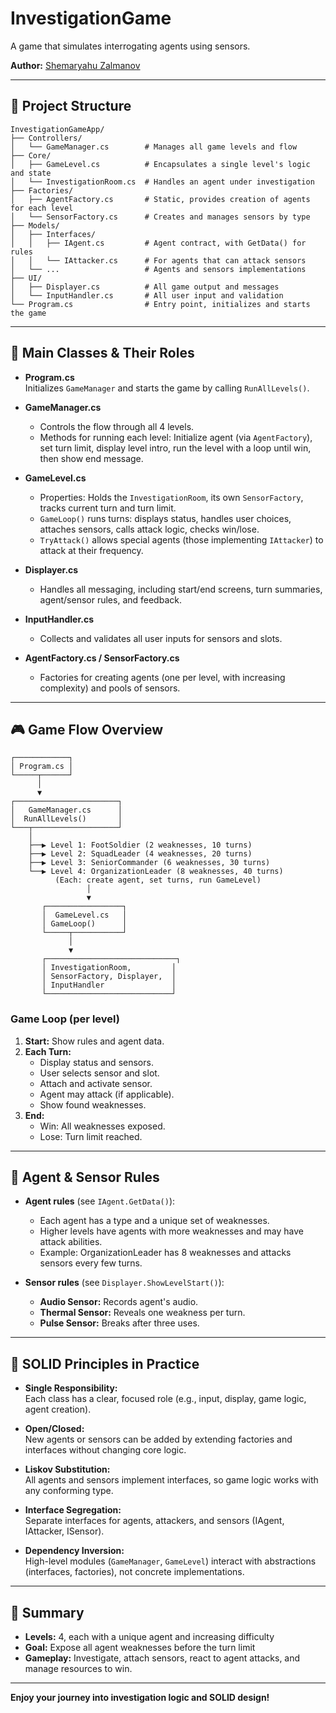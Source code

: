 ﻿# InvestigationGame

A game that simulates interrogating agents using sensors.

**Author:** [Shemaryahu Zalmanov](https://github.com/shemaryahuz)

---

## 📁 Project Structure

```
InvestigationGameApp/
├── Controllers/
│   └── GameManager.cs        # Manages all game levels and flow
├── Core/
│   ├── GameLevel.cs          # Encapsulates a single level's logic and state
│   └── InvestigationRoom.cs  # Handles an agent under investigation
├── Factories/
│   ├── AgentFactory.cs       # Static, provides creation of agents for each level
│   └── SensorFactory.cs      # Creates and manages sensors by type
├── Models/
│   ├── Interfaces/
│   │   ├── IAgent.cs         # Agent contract, with GetData() for rules
│   │   └── IAttacker.cs      # For agents that can attack sensors
│   └── ...                   # Agents and sensors implementations
├── UI/
│   ├── Displayer.cs          # All game output and messages
│   └── InputHandler.cs       # All user input and validation
└── Program.cs                # Entry point, initializes and starts the game
```

---

## 🧩 Main Classes & Their Roles

- **Program.cs**  
  Initializes `GameManager` and starts the game by calling `RunAllLevels()`.

- **GameManager.cs**  
  - Controls the flow through all 4 levels.
  - Methods for running each level: Initialize agent (via `AgentFactory`), set turn limit, display level intro, run the level with a loop until win, then show end message.

- **GameLevel.cs**  
  - Properties: Holds the `InvestigationRoom`, its own `SensorFactory`, tracks current turn and turn limit.
  - `GameLoop()` runs turns: displays status, handles user choices, attaches sensors, calls attack logic, checks win/lose.
  - `TryAttack()` allows special agents (those implementing `IAttacker`) to attack at their frequency.

- **Displayer.cs**  
  - Handles all messaging, including start/end screens, turn summaries, agent/sensor rules, and feedback.

- **InputHandler.cs**  
  - Collects and validates all user inputs for sensors and slots.

- **AgentFactory.cs / SensorFactory.cs**  
  - Factories for creating agents (one per level, with increasing complexity) and pools of sensors.

---

## 🎮 Game Flow Overview

```plaintext
┌────────────┐
│ Program.cs │
└─────┬──────┘
      │
      ▼
┌───────────────────────┐
│   GameManager.cs      │
│  RunAllLevels()       │
└───┬───────────────────┘
    │
    ├──▶ Level 1: FootSoldier (2 weaknesses, 10 turns)
    ├──▶ Level 2: SquadLeader (4 weaknesses, 20 turns)
    ├──▶ Level 3: SeniorCommander (6 weaknesses, 30 turns)
    └──▶ Level 4: OrganizationLeader (8 weaknesses, 40 turns)
          (Each: create agent, set turns, run GameLevel)
                 │
                 ▼
       ┌─────────────────┐
       │  GameLevel.cs   │
       │ GameLoop()      │
       └─────┬───────────┘
             │
             ▼
       ┌─────────────────────────────┐
       │ InvestigationRoom,         │
       │ SensorFactory, Displayer,  │
       │ InputHandler               │
       └────────────────────────────┘
```

### Game Loop (per level)
1. **Start:** Show rules and agent data.
2. **Each Turn:**
   - Display status and sensors.
   - User selects sensor and slot.
   - Attach and activate sensor.
   - Agent may attack (if applicable).
   - Show found weaknesses.
3. **End:**
   - Win: All weaknesses exposed.
   - Lose: Turn limit reached.

---

## 🤖 Agent & Sensor Rules

- **Agent rules** (see `IAgent.GetData()`):
  - Each agent has a type and a unique set of weaknesses.
  - Higher levels have agents with more weaknesses and may have attack abilities.
  - Example: OrganizationLeader has 8 weaknesses and attacks sensors every few turns.

- **Sensor rules** (see `Displayer.ShowLevelStart()`):
  - **Audio Sensor:** Records agent's audio.
  - **Thermal Sensor:** Reveals one weakness per turn.
  - **Pulse Sensor:** Breaks after three uses.

---

## 🌟 SOLID Principles in Practice

- **Single Responsibility:**  
  Each class has a clear, focused role (e.g., input, display, game logic, agent creation).

- **Open/Closed:**  
  New agents or sensors can be added by extending factories and interfaces without changing core logic.

- **Liskov Substitution:**  
  All agents and sensors implement interfaces, so game logic works with any conforming type.

- **Interface Segregation:**  
  Separate interfaces for agents, attackers, and sensors (IAgent, IAttacker, ISensor).

- **Dependency Inversion:**  
  High-level modules (`GameManager`, `GameLevel`) interact with abstractions (interfaces, factories), not concrete implementations.

---

## 📝 Summary

- **Levels:** 4, each with a unique agent and increasing difficulty
- **Goal:** Expose all agent weaknesses before the turn limit
- **Gameplay:** Investigate, attach sensors, react to agent attacks, and manage resources to win.

---

**Enjoy your journey into investigation logic and SOLID design!**